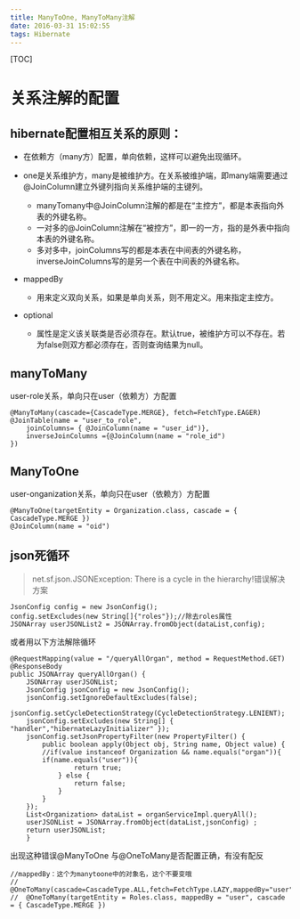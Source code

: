 ```yaml
---
title: ManyToOne, ManyToMany注解
date: 2016-03-31 15:02:55
tags: Hibernate
---
```

[TOC]

# 关系注解的配置
## **hibernate配置相互关系的原则：**
- 在依赖方（many方）配置，单向依赖，这样可以避免出现循环。
- one是关系维护方，many是被维护方。在关系被维护端，即many端需要通过@JoinColumn建立外键列指向关系维护端的主键列。
    - manyTomany中@JoinColumn注解的都是在“主控方”，都是本表指向外表的外键名称。
    - 一对多的@JoinColumn注解在“被控方”，即一的一方，指的是外表中指向本表的外键名称。
    - 多对多中，joinColumns写的都是本表在中间表的外键名称，
  inverseJoinColumns写的是另一个表在中间表的外键名称。

- mappedBy
    - 用来定义双向关系，如果是单向关系，则不用定义。用来指定主控方。
- optional
    - 属性是定义该关联类是否必须存在。默认true，被维护方可以不存在。若为false则双方都必须存在，否则查询结果为null。

## manyToMany
user-role关系，单向只在user（依赖方）方配置

    @ManyToMany(cascade={CascadeType.MERGE}, fetch=FetchType.EAGER)
    @JoinTable(name = "user_to_role",   
    	joinColumns= { @JoinColumn(name = "user_id")},
    	inverseJoinColumns ={@JoinColumn(name = "role_id")  
    })
## ManyToOne
user-onganization关系，单向只在user（依赖方）方配置

    @ManyToOne(targetEntity = Organization.class, cascade = { CascadeType.MERGE })
    @JoinColumn(name = "oid")


## json死循环
>net.sf.json.JSONException: There is a cycle in the hierarchy!错误解决方案

    JsonConfig config = new JsonConfig();
    config.setExcludes(new String[]{"roles"});//除去roles属性
    JSONArray userJSONList2 = JSONArray.fromObject(dataList,config);
或者用以下方法解除循环

    @RequestMapping(value = "/queryAllOrgan", method = RequestMethod.GET)
    @ResponseBody
    public JSONArray queryAllOrgan() {
        JSONArray userJSONList;
        JsonConfig jsonConfig = new JsonConfig();
        jsonConfig.setIgnoreDefaultExcludes(false);
        jsonConfig.setCycleDetectionStrategy(CycleDetectionStrategy.LENIENT);
        jsonConfig.setExcludes(new String[] { "handler","hibernateLazyInitializer" });
        jsonConfig.setJsonPropertyFilter(new PropertyFilter() {
        	public boolean apply(Object obj, String name, Object value) {
            //if(value instanceof Organization && name.equals("organ")){
        	if(name.equals("user")){
        			return true;
        		} else {
        			return false;
        		}
        	}
        });
        List<Organization> dataList = organServiceImpl.queryAll();
        userJSONList = JSONArray.fromObject(dataList,jsonConfig) ;
        return userJSONList;
        }

出现这种错误@ManyToOne 与@OneToMany是否配置正确，有没有配反

    //mappedBy：这个为manytoone中的对象名，这个不要变哦
    //	@OneToMany(cascade=CascadeType.ALL,fetch=FetchType.LAZY,mappedBy="user")
    //	@OneToMany(targetEntity = Roles.class, mappedBy = "user", cascade = { CascadeType.MERGE })
